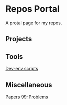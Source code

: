 # Repos Portal

A protal page for my repos.

## Projects




## Tools

[Dev-env scripts](https://github.com/kirisky/EnvScripts)


## Miscellaneous

[Papers](https://github.com/kirisky/PaperCollection)
[99-Problems](https://github.com/kirisky/NinetyNine-Problems)

